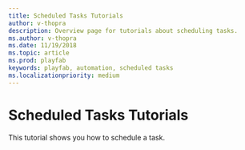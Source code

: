 ```yaml
---
title: Scheduled Tasks Tutorials
author: v-thopra
description: Overview page for tutorials about scheduling tasks.
ms.author: v-thopra
ms.date: 11/19/2018
ms.topic: article
ms.prod: playfab
keywords: playfab, automation, scheduled tasks
ms.localizationpriority: medium
---
```


# Scheduled Tasks Tutorials

This tutorial shows you how to schedule a task.
